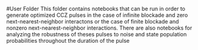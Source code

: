 #User Folder
This folder contains notebooks that can be run in order to generate optimized CCZ pulses in the case of infinite blockade and zero next-nearest-neighbor
interactons or the case of finite blockade and nonzero next-nearest-neighbor interactions. There are also notebooks for analyzing the robustness of theses pulses to noise 
and state population probabilities throughout the duration of the pulse
